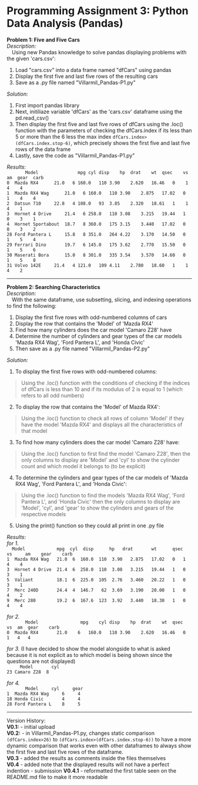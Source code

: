 # Programming Assignment 3: Python Data Analysis (Pandas)

**Problem 1: Five and Five Cars**\
*Description:*\
&emsp;Using new Pandas knowledge to solve pandas displaying problems with the given 'cars.csv':
1. Load "cars.csv" into a data frame named "dfCars" using pandas
2. Display the first five and last five rows of the resulting cars
3. Save as a .py file named "Villarmil_Pandas-P1.py"

*Solution:*
  1. First import pandas library
  2. Next, initiliaze variable 'dfCars' as the 'cars.csv' dataframe using the pd.read_csv()
  3. Then display the first five and last five rows of dfCars using the .loc() function with the parameters of checking the dfCars.index if its less than 5 or more than the 6 less the max index `dfCars.index>(dfCars.index.stop-6)`, which precisely shows the first five and last five rows of the data frame
  4. Lastly, save the code as "Villarmil_Pandas-P1.py"

*Results:*\
`       Model               mpg	cyl	disp	hp	drat	wt	qsec	vs   am  gear  carb`\
`0	Mazda RX4	   21.0	  6	160.0	110	3.90	2.620	16.46	0    1    4    4`\
`1	Mazda RX4 Wag	   21.0	  6	160.0	110	3.90	2.875	17.02	0    1    4    4`\
`2	Datsun 710	   22.8	  4	108.0	93	3.85	2.320	18.61	1    1    4    1`\
`3	Hornet 4 Drive	   21.4	  6	258.0	110	3.08	3.215	19.44	1    0    3    1`\
`4	Hornet Sportabout  18.7	  8	360.0	175	3.15	3.440	17.02	0    0    3    2`\
`28	Ford Pantera L	   15.8	  8	351.0	264	4.22	3.170	14.50	0    1    5    4`\
`29	Ferrari Dino	   19.7	  6	145.0	175	3.62	2.770	15.50	0    1    5    6`\
`30	Maserati Bora	   15.0	  8	301.0	335	3.54	3.570	14.60	0    1    5    8`\
`31	Volvo 142E	   21.4	  4	121.0	109	4.11	2.780	18.60	1    1    4    2`

** **
  
**Problem 2: Searching Characteristics**\
*Description:*\
&emsp;With the same dataframe, use subsetting, slicing, and indexing operations to find the following:
1. Display the first five rows with odd-numbered columns of cars
2. Display the row that contains the 'Model' of 'Mazda RX4'
3. Find how many cylinders does the car model 'Camaro Z28' have
4. Determine the number of cylinders and gear types of the car models 'Mazda RX4 Wag', 'Ford Pantera L', and 'Honda Civic'
5. Then save as a .py file named "Villarmil_Pandas-P2.py"

*Solution:*
1. To display the first five rows with odd-numbered columns:
>Using the .loc() function with the conditions of checking if the indices of dfCars is less than 10 and if its modulus of 2 is equal to 1 (which refers to all odd numbers)
2. To display the row that contains the 'Model' of Mazda RX4':
>Using the .loc() function to check all rows of column 'Model' if they have the model 'Mazda RX4' and displays all the characteristics of that model
3. To find how many cylinders does the car model 'Camaro Z28' have:
>Using the .loc() function to first find the model 'Camaro Z28', then the only columns to display are 'Model' and 'cyl' to show the cylinder count and which model it belongs to (to be explicit)
4. To determine the cylinders and gear types of the car models of 'Mazda RX4 Wag', 'Ford Pantera L', and 'Honda Civic':
>Using the .loc() function to find the models 'Mazda RX4 Wag', 'Ford Pantera L', and 'Honda Civic' then the only columns to display are 'Model', 'cyl', and 'gear' to show the cylinders and gears of the respective models
5. Using the print() function so they could all print in one .py file


*Results:*\
*for 1.*\
`  Model            mpg  cyl  disp      hp   drat       wt      qsec    vs     am    gear    carb`\
`1  Mazda RX4 Wag   21.0  6  160.0	110  3.90	2.875	17.02	0	1	4    4`\
`3  Hornet 4 Drive  21.4  6  258.0	110  3.08	3.215	19.44	1	0	3    1`\
`5  Valiant         18.1  6  225.0	105  2.76	3.460	20.22	1	0	3    1`\
`7  Merc 240D       24.4  4  146.7	 62  3.69	3.190	20.00	1	0	4    2`\
`9  Merc 280        19.2  6  167.6	123  3.92	3.440	18.30	1	0	4    4`

*for 2.*\
`       Model                mpg	cyl	disp	hp	drat	wt	qsec	vs	am	gear	carb`\
`0	Mazda RX4	    21.0	6	160.0	110	3.90	2.620	16.46	0	1	4	4`

*for 3.* (I have decided to show the model alongside to what is asked because it is not explicit as to which model is being shown since the questions are not displayed)\
`	  Model	      cyl`\
`23	Camaro Z28	8`

*for 4.*\
`	    Model	  cyl     gear`\
`1	Mazda RX4 Wag     6	    4`\
`18	Honda Civic       4	    4`\
`28	Ford Pantera L    8	    5`


** **

Version History:\
**V0.1:** - initial upload\
**V0.2:** - in Villarmil_Pandas-P1.py, changes static comparison `(dfCars.index>26)` to `(dfCars.index>(dfCars.index.stop-6))` to have a more dynamic comparison that works even with other dataframes to always show the first five and last five rows of the dataframe.\
**V0.3** - added the results as comments inside the files themselves\
**V0.4** - added note that the displayed results will not have a perfect indention - submission
**V0.4.1** - reformatted the first table seen on the README.md file to make it more readable
